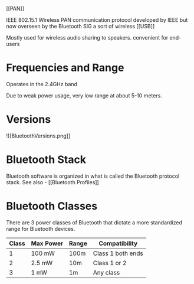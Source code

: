 [[PAN]] 

IEEE 802.15.1
Wireless PAN communication protocol developed by IEEE but now overseen by the Bluetooth SIG 
	a sort of wireless [[USB]]

Mostly used for wireless audio sharing to speakers.
	convenient for end-users

# Frequencies and Range
Operates in the 2.4GHz band

Due to weak power usage, very low range at about 5-10 meters.

# Versions
![[BluetoothVersions.png]]

# Bluetooth Stack
Bluetooth software is organized in what is called the Bluetooth protocol stack.
	See also - [[Bluetooth Profiles]]

# Bluetooth Classes
There are 3 power classes of Bluetooth  that dictate a more standardized range for Bluetooth devices.

| Class | Max Power | Range | Compatibility     |
| ----- | --------- | ----- | ----------------- |
| 1     | 100 mW    | 100m  | Class 1 both ends |
| 2     | 2.5 mW    | 10m   | Class 1 or 2      |
| 3     | 1 mW      | 1m    | Any class         |
